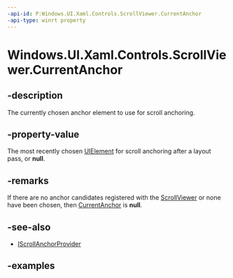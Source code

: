 ```yaml
---
-api-id: P:Windows.UI.Xaml.Controls.ScrollViewer.CurrentAnchor
-api-type: winrt property
---
```


<!-- Property syntax.
public UIElement CurrentAnchor { get; }
-->

# Windows.UI.Xaml.Controls.ScrollViewer.CurrentAnchor

## -description

The currently chosen anchor element to use for scroll anchoring.

## -property-value

The most recently chosen [UIElement](../windows.ui.xaml/uielement.md) for scroll anchoring after a layout pass, or **null**.

## -remarks

If there are no anchor candidates registered with the [ScrollViewer](scrollviewer.md) or none have been chosen, then [CurrentAnchor](scrollviewer_currentanchor.md) is **null**.

## -see-also

* [IScrollAnchorProvider](iscrollanchorprovider.md)

## -examples

